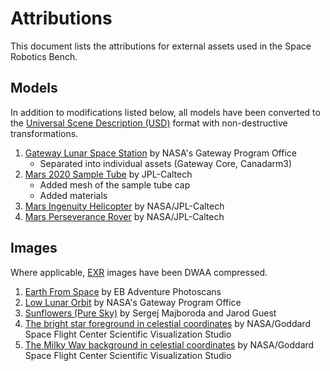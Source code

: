 # Attributions

This document lists the attributions for external assets used in the Space Robotics Bench.

## Models

In addition to modifications listed below, all models have been converted to the [Universal Scene Description (USD)](https://openusd.org) format with non-destructive transformations.

1. [Gateway Lunar Space Station](https://nasa3d.arc.nasa.gov/detail/gateway) by NASA's Gateway Program Office
   - Separated into individual assets (Gateway Core, Canadarm3)
1. [Mars 2020 Sample Tube](https://nasa3d.arc.nasa.gov/detail/Mars-2020-Sample-Tube-3D-print-files) by JPL-Caltech
   - Added mesh of the sample tube cap
   - Added materials
1. [Mars Ingenuity Helicopter](https://science.nasa.gov/resource/mars-ingenuity-helicopter-3d-model) by NASA/JPL-Caltech
1. [Mars Perseverance Rover](https://science.nasa.gov/resource/mars-perseverance-rover-3d-model) by NASA/JPL-Caltech

## Images

Where applicable, [EXR](https://www.openexr.com) images have been DWAA compressed.

1. [Earth From Space](https://www.blenderkit.com/asset-gallery-detail/aaed845b-70f9-40b1-a1ba-41cc10c58249/) by EB Adventure Photoscans
1. [Low Lunar Orbit](https://nasa3d.arc.nasa.gov/detail/gateway) by NASA's Gateway Program Office
1. [Sunflowers (Pure Sky)](https://polyhaven.com/a/overcast_soil_puresky) by Sergej Majboroda and Jarod Guest
1. [The bright star foreground in celestial coordinates](https://svs.gsfc.nasa.gov/4851/#media_group_319121) by NASA/Goddard Space Flight Center Scientific Visualization Studio
1. [The Milky Way background in celestial coordinates](https://svs.gsfc.nasa.gov/4851/#media_group_319120) by NASA/Goddard Space Flight Center Scientific Visualization Studio
